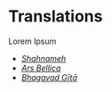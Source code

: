 # Translations

Lorem Ipsum

* [<em>Shahnameh</em>](./translation/shahnameh/shahnameh_blog.md)
* [<em>Ars Bellica</em>](./translation/ArsBelli/ArsBelli.pdf)
* [<em>Bhagavad Gītā</em>](./translation/gita/ch1/title.md)
